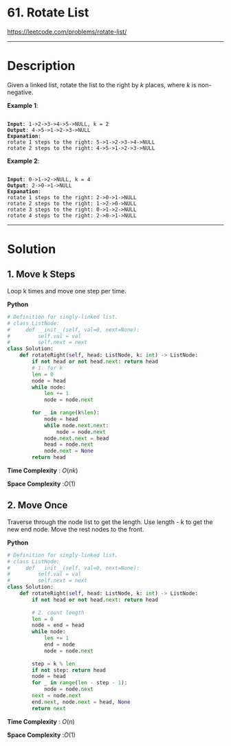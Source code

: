 # 61. Rotate List

https://leetcode.com/problems/rotate-list/

---

# Description

Given a linked list, rotate the list to the right by *k* places, where *k* is non-negative.

**Example 1**:

<pre><code>
<b>Input</b>: 1->2->3->4->5->NULL, k = 2
<b>Output</b>: 4->5->1->2->3->NULL
<b>Expanation</b>:
rotate 1 steps to the right: 5->1->2->3->4->NULL
rotate 2 steps to the right: 4->5->1->2->3->NULL
</code></pre>

**Example 2**:

<pre><code>
<b>Input</b>: 0->1->2->NULL, k = 4
<b>Output</b>: 2->0->1->NULL
<b>Expanation</b>:
rotate 1 steps to the right: 2->0->1->NULL
rotate 2 steps to the right: 1->2->0->NULL
rotate 3 steps to the right: 0->1->2->NULL
rotate 4 steps to the right: 2->0->1->NULL
</code></pre>

---

# Solution

## 1. Move k Steps

Loop k times and move one step per time.

**Python**
```python
# Definition for singly-linked list.
# class ListNode:
#     def __init__(self, val=0, next=None):
#         self.val = val
#         self.next = next
class Solution:
    def rotateRight(self, head: ListNode, k: int) -> ListNode:
        if not head or not head.next: return head
        # 1. for k
        len = 0
        node = head
        while node:
            len += 1
            node = node.next
            
        for _ in range(k%len):
            node = head
            while node.next.next:
                node = node.next
            node.next.next = head
            head = node.next
            node.next = None
        return head
```

**Time Complexity** : $O(nk)$

**Space Complexity** :$O(1)$

## 2. Move Once

Traverse through the node list to get the length. Use length - k to get the new end node. Move the rest nodes to the front.

**Python**
```python
# Definition for singly-linked list.
# class ListNode:
#     def __init__(self, val=0, next=None):
#         self.val = val
#         self.next = next
class Solution:
    def rotateRight(self, head: ListNode, k: int) -> ListNode:
        if not head or not head.next: return head
        
        # 2. count length
        len = 0
        node = end = head
        while node:
            len += 1
            end = node
            node = node.next
        
        step = k % len
        if not step: return head
        node = head
        for _ in range(len - step - 1):
            node = node.next
        next = node.next
        end.next, node.next = head, None
        return next
```

**Time Complexity** : $O(n)$

**Space Complexity** :$O(1)$